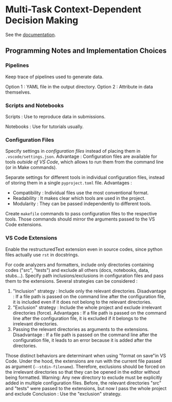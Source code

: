 # Multi-Task Context-Dependent Decision Making

See the [documentation](URL_to_Sphinx_documentation).

## Programming Notes and Implementation Choices

### Pipelines

Keep trace of pipelines used to generate data.

Option 1 : YAML file in the output directory.
Option 2 : Attribute in data themselves.

### Scripts and Notebooks

Scripts : Use to reproduce data in submissions.

Notebooks : Use for tutorials usually.

### Configuration Files

Specify settings in *configuration files* instead of placing them in `.vscode/settings.json`.
Advantage : Configuration files are available for tools *outside of VS Code*,
which allows to run them from the command line (or in Make commands).

Separate settings for different tools in individual configuration files,
instead of storing them in a single `pyproject.toml` file.
Advantages :
- Compatibility : Individual files use the most conventional format.
- Readability : It makes clear which tools are used in the project.
- Modularity : They can be passed independently to different tools.

Create `makefile` commands to pass configuration files to the respective tools.
Those commands should mirror the arguments passed to the VS Code extensions.

### VS Code Extensions

Enable the restructuredText extension even in source codes,
since python files actually use `rst` in docstrings.

For code analyzers and formatters, include only directories containing codes ("src", "tests")
and exclude all others (docs, notebooks, data, stubs...).
Specify path inclusions/exclusions in configuration files and pass them to the extensions.
Several strategies can be considered :
1. "Inclusion" strategy : Include only the relevant directories.
Disadvantage : If a file path is passed on the command line after the configuration file,
it is included even if it does not belong to the relevant directories.
2. "Exclusion" strategy : Include the whole project and exclude irrelevant directories (force).
Advantages : If a file path is passed on the command line after the configuration file,
it is excluded if it belongs to the irrelevant directories.
3. Passing the relevant directories as arguments to the extensions.
Disadvantage : If a file path is passed on the command line after the configuration file,
it leads to an error because it is added after the directories.

Those distinct behaviors are determinant when using "format on save"in VS Code.
Under the hood, the extensions are run with the current file passed as argument (`--stdin-filename`).
Therefore, exclusions should be forced on the irrelevant directories so that they can be opened
in the editor without being formatted.
Warning: Any new directory to exclude must be explicitly added in multiple configuration files.
Before, the relevant directories "src" and "tests" were passed to the extensions,
but now I pass the whole project and exclude
Conclusion : Use the "exclusion" strategy.
